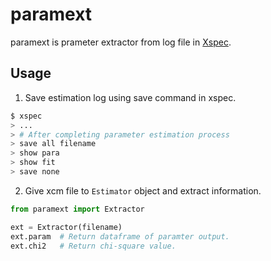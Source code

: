 # paramext
paramext is prameter extractor from log file in [Xspec](https://heasarc.gsfc.nasa.gov/docs/xanadu/xspec/).

## Usage

1. Save estimation log using save command in xspec.
```bash
$ xspec
> ...
> # After completing parameter estimation process
> save all filename
> show para
> show fit
> save none
```

2. Give xcm file to `Estimator` object and extract information.
```python
from paramext import Extractor

ext = Extractor(filename)
ext.param  # Return dataframe of paramter output.
ext.chi2   # Return chi-square value.
```
